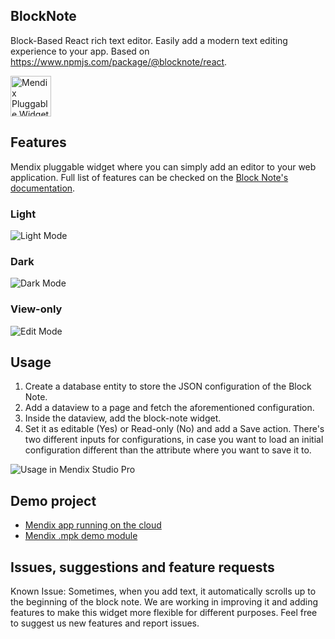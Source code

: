 ## BlockNote
Block-Based React rich text editor. Easily add a modern text editing experience to your app. Based on https://www.npmjs.com/package/@blocknote/react.

<img alt="Mendix Pluggable Widget Block Note Logo" src="https://github.com/joaodelopes/block-note-mendix/blob/main/images/logo.jpeg" width="65px"/>

## Features
Mendix pluggable widget where you can simply add an editor to your web application.
Full list of features can be checked on the [Block Note's documentation](https://github.com/joaodelopes/block-note-mendix/blob/main/images/logo.jpeg).

### Light
![Light Mode](https://github.com/joaodelopes/block-note-mendix/blob/main/images/lightmodedemo.png)

### Dark
![Dark Mode](https://github.com/joaodelopes/block-note-mendix/blob/main/images/darkmodedemo.png)

### View-only
![Edit Mode](https://github.com/joaodelopes/block-note-mendix/blob/main/images/viewmodedemo.png)


## Usage
1. Create a database entity to store the JSON configuration of the Block Note.
2. Add a dataview to a page and fetch the aforementioned configuration.
2. Inside the dataview, add the block-note widget.
3. Set it as editable (Yes) or Read-only (No) and add a Save action. There's two different inputs for configurations, in case you want to load an initial configuration different than the attribute where you want to save it to.

![Usage in Mendix Studio Pro](https://github.com/joaodelopes/block-note-mendix/blob/main/images/studioproconfig.png)


## Demo project
- [Mendix app running on the cloud](https://block-note-demo-sandbox.mxapps.io/index.html?profile=Responsive)
- [Mendix .mpk demo module](https://github.com/joaodelopes/block-note-mendix/blob/main/demo_mpk/BlockNoteDemo.mpk)

## Issues, suggestions and feature requests
Known Issue: Sometimes, when you add text, it automatically scrolls up to the beginning of the block note.
We are working in improving it and adding features to make this widget more flexible for different purposes. Feel free to suggest us new features and report issues.
